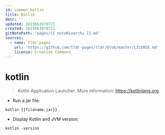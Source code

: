 ```yaml
---
id: common.kotlin
title: Kotlin
desc: ''
updated: 1615663978721
created: 1615663978721
gitNotePath: 'pages/{{ noteHiearchy }}.md'
sources:
  - name: tldr-pages
    url: 'https://github.com/tldr-pages/tldr/blob/master/LICENSE.md'
    license: Creative Commons
---
```

# kotlin

> Kotlin Application Launcher.
> More information: <https://kotlinlang.org>.

- Run a jar file:

`kotlin {{filename.jar}}`

- Display Kotlin and JVM version:

`kotlin -version`

